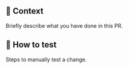 ## 🧐 Context

Briefly describe what you have done in this PR.

## 🤙 How to test

Steps to manually test a change.
